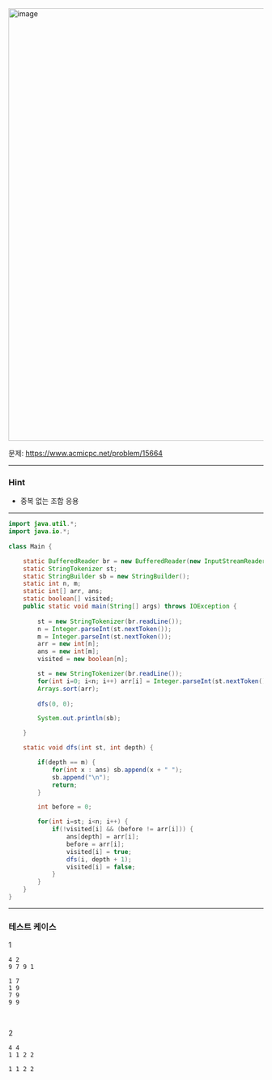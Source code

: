 <img width="1164" height="854" alt="image" src="https://github.com/user-attachments/assets/a16f52b5-674a-45f4-875e-0c03dc75e928" />

문제: https://www.acmicpc.net/problem/15664

---

### Hint

- 중복 없는 조합 응용
 
---

```java
import java.util.*;
import java.io.*;
 
class Main {

    static BufferedReader br = new BufferedReader(new InputStreamReader(System.in));
    static StringTokenizer st;
    static StringBuilder sb = new StringBuilder();
    static int n, m;
    static int[] arr, ans;
    static boolean[] visited;
    public static void main(String[] args) throws IOException {
        
        st = new StringTokenizer(br.readLine());
        n = Integer.parseInt(st.nextToken());
        m = Integer.parseInt(st.nextToken());
        arr = new int[n];
        ans = new int[m];
        visited = new boolean[n];

        st = new StringTokenizer(br.readLine());
        for(int i=0; i<n; i++) arr[i] = Integer.parseInt(st.nextToken());
        Arrays.sort(arr);
        
        dfs(0, 0);

        System.out.println(sb);

    }    

    static void dfs(int st, int depth) {

        if(depth == m) {
            for(int x : ans) sb.append(x + " ");
            sb.append("\n");
            return;
        }

        int before = 0;

        for(int i=st; i<n; i++) {
            if(!visited[i] && (before != arr[i])) {
                ans[depth] = arr[i];
                before = arr[i];
                visited[i] = true;
                dfs(i, depth + 1);
                visited[i] = false;
            }
        }
    }
}


```

---

### 테스트 케이스

1
```
4 2
9 7 9 1
```

```
1 7
1 9
7 9
9 9
```

&nbsp;

2
```
4 4
1 1 2 2
```

```
1 1 2 2
```